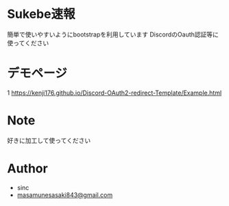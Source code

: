 # Sukebe速報
 
簡単で使いやすいようにbootstrapを利用しています
DiscordのOauth認証等に使ってください
 
# デモページ
1
https://kenji176.github.io/Discord-OAuth2-redirect-Template/Example.html

 

# Note
 
好きに加工して使ってください
 
# Author
 
* sinc
* masamunesasaki843@gmail.com
 
